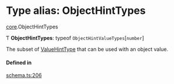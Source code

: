 # Type alias: ObjectHintTypes

[core](../modules/core.md).ObjectHintTypes

Ƭ **ObjectHintTypes**: typeof `ObjectHintValueTypes`[`number`]

The subset of [ValueHintType](../enums/core.ValueHintType.md) that can be used with an object value.

#### Defined in

[schema.ts:206](https://github.com/coda/packs-sdk/blob/main/schema.ts#L206)
